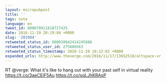 ```yaml
---
layout: micropubpost
title: ''
tags: note
language: en
tweet_id: 800070911818727425
date: 2016-11-19 20:19:04 +0000
slug: '201904'
retweeted_status_id: 800038942414245888
retweeted_status_user_id: 275686563
retweeted_status_timestamp: 2016-11-19 18:12:02 +0000
expanded_urls: http://www.theverge.com/2016/11/17/13652518/altspace-vr-replay-loop-time-travel?utm_campaign=theverge&utm_content=chorus&utm_medium=social&utm_source=twitter,https://twitter.com/verge/status/800038942414245888/photo/1,http://www.theverge.com/2016/11/17/13652518/altspace-vr-replay-loop-time-travel?utm_campaign=theverge&utm_content=chorus&utm_medium=social&utm_source=twitter,https://twitter.com/verge/status/800038942414245888/photo/1
---
```

RT @verge: What it's like to hang out with your past self in virtual reality https://t.co/3aeCEiF5Au https://t.co/sqLJhKRAsP

